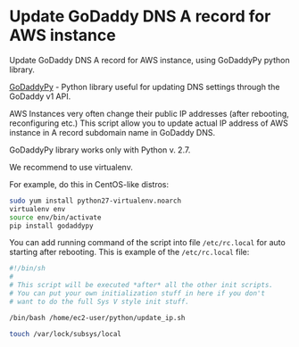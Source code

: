 # Update GoDaddy DNS A record for AWS instance
Update GoDaddy DNS A record for AWS instance, using GoDaddyPy python library.

[GoDaddyPy](https://github.com/eXamadeus/godaddypy) - Python library useful for updating DNS settings through the GoDaddy v1 API.

AWS Instances very often change their public IP addresses (after rebooting, reconfiguring etc.)
This script allow you to update actual IP address of AWS instance in A record subdomain name in GoDaddy DNS.

GoDaddyPy library works only with Python v. 2.7.

We recommend to use virtualenv.

For example, do this in CentOS-like distros:

```bash
sudo yum install python27-virtualenv.noarch
virtualenv env
source env/bin/activate
pip install godaddypy
```

You can add running command of the script into file `/etc/rc.local` for auto starting after rebooting.
This is example of the `/etc/rc.local` file:

```sh
#!/bin/sh
#
# This script will be executed *after* all the other init scripts.
# You can put your own initialization stuff in here if you don't
# want to do the full Sys V style init stuff.

/bin/bash /home/ec2-user/python/update_ip.sh

touch /var/lock/subsys/local
```

